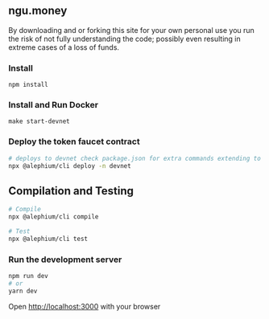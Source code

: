 ## ngu.money

By downloading and or forking this site for your own personal use you run the risk of not fully understanding the code; possibly even resulting in extreme cases of a loss of funds.

### Install

```
npm install
```

### Install and Run Docker

```
make start-devnet
```

### Deploy the token faucet contract

```bash
# deploys to devnet check package.json for extra commands extending to other networks
npx @alephium/cli deploy -n devnet 
```

## Compilation and Testing

```bash
# Compile
npx @alephium/cli compile

# Test
npx @alephium/cli test
```

### Run the development server

```bash
npm run dev
# or
yarn dev
```

Open [http://localhost:3000](http://localhost:3000) with your browser

